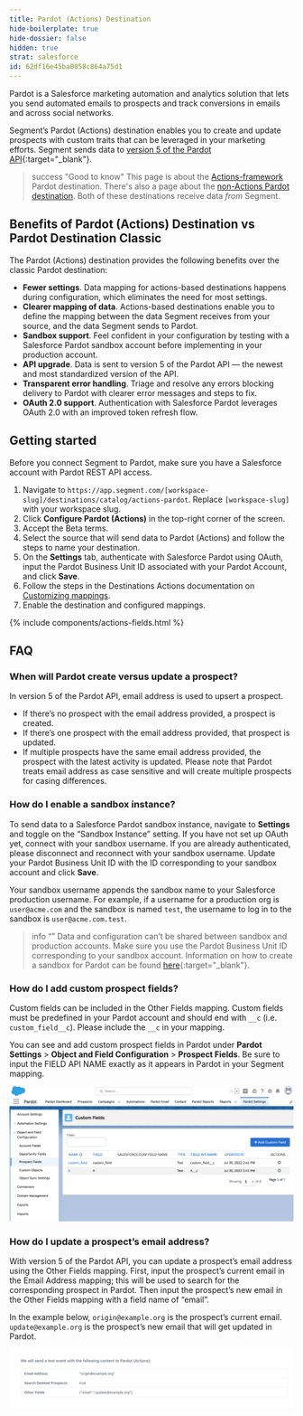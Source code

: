 ```yaml
---
title: Pardot (Actions) Destination
hide-boilerplate: true
hide-dossier: false
hidden: true
strat: salesforce
id: 62df16e45ba0058c864a75d1
---
```

Pardot is a Salesforce marketing automation and analytics solution that lets you send automated emails to prospects and track conversions in emails and across social networks. 

Segment’s Pardot (Actions) destination enables you to create and update prospects with custom traits that can be leveraged in your marketing efforts. Segment sends data to [version 5 of the Pardot API](https://developer.salesforce.com/docs/marketing/pardot/guide/version5overview.html){:target="_blank"}.

> success "Good to know"
> This page is about the [Actions-framework](/docs/connections/destinations/actions/) Pardot destination. There's also a page about the [non-Actions Pardot destination](/docs/connections/destinations/catalog/pardot/). Both of these destinations receive data _from_ Segment.

## Benefits of Pardot (Actions) Destination vs Pardot Destination Classic

The Pardot (Actions) destination provides the following benefits over the classic Pardot destination:
- **Fewer settings**. Data mapping for actions-based destinations happens during configuration, which eliminates the need for most settings.
- **Clearer mapping of data**. Actions-based destinations enable you to define the mapping between the data Segment receives from your source, and the data Segment sends to Pardot.
- **Sandbox support**. Feel confident in your configuration by testing with a Salesforce Pardot sandbox account before implementing in your production account.
- **API upgrade**. Data is sent to version 5 of the Pardot API — the newest and most standardized version of the API.
- **Transparent error handling**. Triage and resolve any errors blocking delivery to Pardot with clearer error messages and steps to fix.
- **OAuth 2.0 support**. Authentication with Salesforce Pardot leverages OAuth 2.0 with an improved token refresh flow.

## Getting started
Before you connect Segment to Pardot, make sure you have a Salesforce account with Pardot REST API access.

1. Navigate to `https://app.segment.com/[workspace-slug]/destinations/catalog/actions-pardot`. Replace `[workspace-slug]` with your workspace slug.
2. Click **Configure Pardot (Actions)** in the top-right corner of the screen.
3. Accept the Beta terms.
4. Select the source that will send data to Pardot (Actions) and follow the steps to name your destination.
5. On the **Settings** tab, authenticate with Salesforce Pardot using OAuth, input the Pardot Business Unit ID associated with your Pardot Account, and click **Save**.
6. Follow the steps in the Destinations Actions documentation on [Customizing mappings](/docs/connections/destinations/actions/#customizing-mappings).
7. Enable the destination and configured mappings.

{% include components/actions-fields.html %}

## FAQ
### When will Pardot create versus update a prospect?
In version 5 of the Pardot API, email address is used to upsert a prospect. 
- If there’s no prospect with the email address provided, a prospect is created. 
- If there’s one prospect with the email address provided, that prospect is updated.
- If multiple prospects have the same email address provided, the prospect with the latest activity is updated.
Please note that Pardot treats email address as case sensitive and will create multiple prospects for casing differences.

### How do I enable a sandbox instance?
To send data to a Salesforce Pardot sandbox instance, navigate to **Settings** and toggle on the “Sandbox Instance” setting. If you have not set up OAuth yet, connect with your sandbox username. If you are already authenticated, please disconnect and reconnect with your sandbox username. Update your Pardot Business Unit ID with the ID corresponding to your sandbox account and click **Save**.

Your sandbox username appends the sandbox name to your Salesforce production username. For example, if a username for a production org is `user@acme.com` and the sandbox is named `test`, the username to log in to the sandbox is `user@acme.com.test`.

> info “”
> Data and configuration can’t be shared between sandbox and production accounts. Make sure you use the Pardot Business Unit ID corresponding to your sandbox account. Information on how to create a sandbox for Pardot can be found [here](https://help.salesforce.com/s/articleView?language=en_US&type=5&id=sf.pardot_sf_connector_sandbox.htm){:target="_blank"}.

### How do I add custom prospect fields?
Custom fields can be included in the Other Fields mapping. Custom fields must be predefined in your Pardot account and should end with `__c` (i.e. `custom_field__c`). Please include the `__c` in your mapping.

You can see and add custom prospect fields in Pardot under **Pardot Settings** > **Object and Field Configuration** > **Prospect Fields**. Be sure to input the FIELD API NAME exactly as it appears in Pardot in your Segment mapping.

![the custom fields](images/image1.png)

### How do I update a prospect’s email address?
With version 5 of the Pardot API, you can update a prospect’s email address using the Other Fields mapping. First, input the prospect’s current email in the Email Address mapping; this will be used to search for the corresponding prospect in Pardot. Then input the prospect’s new email in the Other Fields mapping with a field name of “email”.

In the example below, `origin@example.org` is the prospect’s current email. `update@example.org` is the prospect’s new email that will get updated in Pardot.

![the email update](images/image2.png)